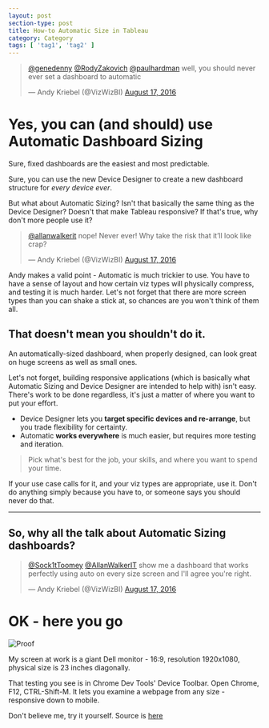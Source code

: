 ```yaml
---
layout: post
section-type: post
title: How-to Automatic Size in Tableau
category: Category
tags: [ 'tag1', 'tag2' ]
---
```


<blockquote class="twitter-tweet" data-conversation="none" data-lang="en"><p lang="en" dir="ltr"><a href="https://twitter.com/genedenny">@genedenny</a> <a href="https://twitter.com/RodyZakovich">@RodyZakovich</a> <a href="https://twitter.com/paulhardman">@paulhardman</a> well, you should never ever set a dashboard to automatic</p>&mdash; Andy Kriebel (@VizWizBI) <a href="https://twitter.com/VizWizBI/status/765887363432214529">August 17, 2016</a></blockquote>
<script async src="//platform.twitter.com/widgets.js" charset="utf-8"></script>

# Yes, you can (and should) use Automatic Dashboard Sizing

Sure, fixed dashboards are the easiest and most predictable.

Sure, you can use the new Device Designer to create a new dashboard structure for *every device ever*.

But what about Automatic Sizing? Isn't that basically the same thing as the Device Designer? Doesn't that make Tableau responsive? If that's true, why don't more people use it?

<blockquote class="twitter-tweet" data-lang="en"><p lang="en" dir="ltr"><a href="https://twitter.com/AllanWalkerIT">@allanwalkerit</a> nope! Never ever! Why take the risk that it’ll look like crap?</p>&mdash; Andy Kriebel (@VizWizBI) <a href="https://twitter.com/VizWizBI/status/765939664465301506">August 17, 2016</a></blockquote>
<script async src="//platform.twitter.com/widgets.js" charset="utf-8"></script>

Andy makes a valid point - Automatic is much trickier to use. You have to have a sense of layout and how certain viz types will physically compress, and testing it is much harder. Let's not forget that there are more screen types than you can shake a stick at, so chances are you won't think of them all.

## That doesn't mean you shouldn't do it.

An automatically-sized dashboard, when properly designed, can look great on huge screens as well as small ones.

Let's not forget, building responsive applications (which is basically what Automatic Sizing and Device Designer are intended to help with) isn't easy. There's work to be done regardless, it's just a matter of where you want to put your effort.

+ Device Designer lets you **target specific devices and re-arrange**, but you trade flexibility for certainty.
+ Automatic **works everywhere** is much easier, but requires more testing and iteration.

> Pick what's best for the job, your skills, and where you want to spend your time.

If your use case calls for it, and your viz types are appropriate, use it. Don't do anything simply because you have to, or someone says you should never do that.

---

## So, why all the talk about Automatic Sizing dashboards?

<blockquote class="twitter-tweet" data-conversation="none" data-lang="en"><p lang="en" dir="ltr"><a href="https://twitter.com/Sock1tToomey">@Sock1tToomey</a> <a href="https://twitter.com/AllanWalkerIT">@AllanWalkerIT</a> show me a dashboard that works perfectly using auto on every size screen and I&#39;ll agree you&#39;re right.</p>&mdash; Andy Kriebel (@VizWizBI) <a href="https://twitter.com/VizWizBI/status/765957914368540672">August 17, 2016</a></blockquote>
<script async src="//platform.twitter.com/widgets.js" charset="utf-8"></script>

# OK - here you go

![Proof](https://cmtoomey.github.io/img/Automatic.gif)

My screen at work is a giant Dell monitor - 16:9, resolution 1920x1080, physical size is 23 inches diagonally.

That testing you see is in Chrome Dev Tools' Device Toolbar. Open Chrome, F12, CTRL-Shift-M. It lets you examine a webpage from any size - responsive down to mobile.

Don't believe me, try it yourself. Source is [here](https://public.tableau.com/profile/chris.toomey1132#!/vizhome/AutomaticExample/AutomaticDashboard)
